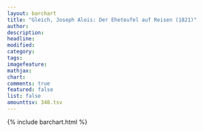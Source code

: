 ```yaml
---
layout: barchart
title: "Gleich, Joseph Alois: Der Eheteufel auf Reisen (1821)"
author:
description:
headline:
modified:
category:
tags:
imagefeature: 
mathjax: 
chart: 
comments: true
featured: false
list: false
amounttsv: 348.tsv
---
```

{% include barchart.html %}
